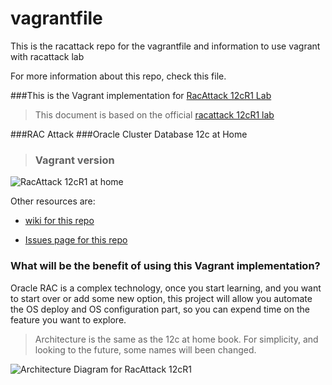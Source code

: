vagrantfile
===========

This is the racattack repo for the vagrantfile and information to use vagrant with racattack lab

For more information about this repo, check this file.

###This is the Vagrant implementation for [RacAttack 12cR1 Lab](http://racattack.org)

>This document is based on the official [racattack 12cR1 lab](http://en.wikibooks.org/wiki/RAC_Attack_-_Oracle_Cluster_Database_at_Home/RAC_Attack_12c/Print_Book)

###RAC Attack
###Oracle Cluster Database 12c at Home
>### Vagrant version

![RacAttack 12cR1 at home](http://upload.wikimedia.org/wikipedia/commons/8/8b/Racattack12c-book-title.png)


Other resources are:

- [wiki for this repo](https://github.com/racattack/vagrantfile/wiki)

- [Issues page for this repo](https://github.com/racattack/vagrantfile/issues)


### What will be the benefit of using this Vagrant implementation?

Oracle RAC is a complex technology, once you start learning, and you want to start over or add some new option, this project will allow you automate the OS deploy and OS configuration part, so you can expend time on the feature you want to explore.

> Architecture is the same as the 12c at home book. For simplicity, and looking to the future, some names will been changed.

![Architecture Diagram for RacAttack 12cR1](https://lh4.googleusercontent.com/-LuX7yDQnz54/UzfMY7Qxw3I/AAAAAAAAAFE/EjBFk-qWEtc/s0/2014-03-30_20-48-46.png)

